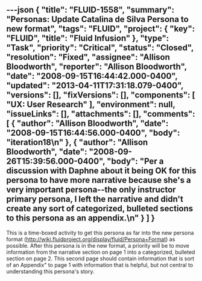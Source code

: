 ---json
{
  "title": "FLUID-1558",
  "summary": "Personas: Update Catalina de Silva Persona to new format",
  "tags": "FLUID",
  "project": {
    "key": "FLUID",
    "title": "Fluid Infusion"
  },
  "type": "Task",
  "priority": "Critical",
  "status": "Closed",
  "resolution": "Fixed",
  "assignee": "Allison Bloodworth",
  "reporter": "Allison Bloodworth",
  "date": "2008-09-15T16:44:42.000-0400",
  "updated": "2013-04-11T17:31:18.079-0400",
  "versions": [],
  "fixVersions": [],
  "components": [
    "UX: User Research"
  ],
  "environment": null,
  "issueLinks": [],
  "attachments": [],
  "comments": [
    {
      "author": "Allison Bloodworth",
      "date": "2008-09-15T16:44:56.000-0400",
      "body": "iteration18\n"
    },
    {
      "author": "Allison Bloodworth",
      "date": "2008-09-26T15:39:56.000-0400",
      "body": "Per a discussion with Daphne about it being OK for this persona to have more narrative because she's a very important persona--the only instructor primary persona, I left the narrative and didn't create any sort of categorized, bulleted sections to this persona as an appendix.\n"
    }
  ]
}
---
This is a time-boxed activity to get this persona as far into the new persona format (<http://wiki.fluidproject.org/display/fluid/Persona+Format>) as possible. After this persona is in the new format, a priority will be to move information from the narrative section on page 1 into a categorized, bulleted section on page 2. This second page should contain information that is sort of an Appendix" to page 1 with information that is helpful, but not central to understanding this persona's story.

        